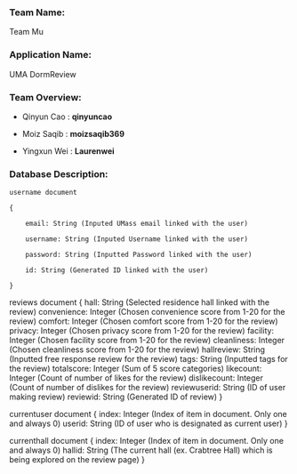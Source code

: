 ### **Team Name**: 
Team Mu

### **Application Name**: 
UMA DormReview

### **Team Overview**:
- Qinyun Cao : **qinyuncao**

- Moiz Saqib : **moizsaqib369**

- Yingxun Wei : **Laurenwei**

### **Database Description**:
    username document

    {

        email: String (Inputed UMass email linked with the user)
  
        username: String (Inputed Username linked with the user)
  
        password: String (Inputted Password linked with the user)
  
        id: String (Generated ID linked with the user)
  
    }

reviews document
{
  hall: String (Selected residence hall linked with the review)
  convenience: Integer (Chosen convenience score from 1-20 for the review)
  comfort: Integer (Chosen comfort score from 1-20 for the review)
  privacy: Integer (Chosen privacy score from 1-20 for the review)
  facility: Integer (Chosen facility score from 1-20 for the review)
  cleanliness: Integer (Chosen cleanliness score from 1-20 for the review)
  hallreview: String (Inputted free response review for the review)
  tags: String (Inputted tags for the review)
  totalscore: Integer (Sum of 5 score categories)
  likecount: Integer (Count of number of likes for the review)
  dislikecount: Integer (Count of number of dislikes for the review)
  reviewuserid: String (ID of user making review)
  reviewid: String (Generated ID of review)
}

currentuser document
{
  index: Integer (Index of item in document. Only one and always 0)
  userid: String (ID of user who is designated as current user)
}

currenthall document
{
  index: Integer (Index of item in document. Only one and always 0)
  hallid: String (The current hall (ex. Crabtree Hall) which is being explored on the review page)
}
